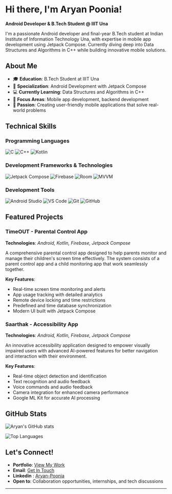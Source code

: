 # Hi there, I'm Aryan Poonia!

**Android Developer & B.Tech Student @ IIIT Una**

I'm a passionate Android developer and final-year B.Tech student at Indian Institute of Information Technology Una, with expertise in mobile app development using Jetpack Compose. Currently diving deep into Data Structures and Algorithms in C++ while building innovative mobile solutions.

## About Me

- 🎓 **Education**: B.Tech Student at IIIT Una
- 📱 **Specialization**: Android Development with Jetpack Compose
- 💻 **Currently Learning**: Data Structures and Algorithms in C++
- 🔧 **Focus Areas**: Mobile app development, backend development
- 🌟 **Passion**: Creating user-friendly mobile applications that solve real-world problems

## Technical Skills

### Programming Languages
![C](https://img.shields.io/badge/C-00599C?style=for-the-badge&logo=c&logoColor=white)
![C++](https://img.shields.io/badge/C++-00599C?style=for-the-badge&logo=c%2B%2B&logoColor=white)
![Kotlin](https://img.shields.io/badge/Kotlin-0095D5?style=for-the-badge&logo=kotlin&logoColor=white)

### Development Frameworks & Technologies
![Jetpack Compose](https://img.shields.io/badge/Jetpack%20Compose-4285F4?style=for-the-badge&logo=jetpackcompose&logoColor=white)
![Firebase](https://img.shields.io/badge/Firebase-039BE5?style=for-the-badge&logo=Firebase&logoColor=white)
![Room](https://img.shields.io/badge/Room-4285F4?style=for-the-badge&logo=android&logoColor=white)
![MVVM](https://img.shields.io/badge/MVVM-FF6B6B?style=for-the-badge)

### Development Tools
![Android Studio](https://img.shields.io/badge/Android%20Studio-3DDC84?style=for-the-badge&logo=android-studio&logoColor=white)
![VS Code](https://img.shields.io/badge/VS%20Code-007ACC?style=for-the-badge&logo=visual-studio-code&logoColor=white)
![Git](https://img.shields.io/badge/Git-F05032?style=for-the-badge&logo=git&logoColor=white)
![GitHub](https://img.shields.io/badge/GitHub-100000?style=for-the-badge&logo=github&logoColor=white)

## Featured Projects

### TimeOUT - Parental Control App
**Technologies**: *Android, Kotlin, Firebase, Jetpack Compose*

A comprehensive parental control app designed to help parents monitor and manage their children's screen time effectively. The system consists of a parent control app and a child monitoring app that work seamlessly together.

**Key Features**:
- Real-time screen time monitoring and alerts
- App usage tracking with detailed analytics
- Remote device locking and time restrictions
- Predefined and time database synchronization
- Modern UI built with Jetpack Compose

### Saarthak - Accessibility App
**Technologies**: *Android, Kotlin, Firebase, Jetpack Compose*

An innovative accessibility application designed to empower visually impaired users with advanced AI-powered features for better navigation and interaction with their environment.

**Key Features**:
- Real-time object detection and identification
- Text recognition and audio feedback
- Voice commands and audio feedback
- Camera integration for enhanced camera performance
- Google ML Kit for accurate AI processing


## GitHub Stats

![Aryan's GitHub stats](https://github-readme-stats.vercel.app/api?username=Aryan0577&show_icons=true&theme=dark)

![Top Languages](https://github-readme-stats.vercel.app/api/top-langs/?username=Aryan0577&layout=compact&theme=dark)



## Let's Connect!

- **Portfolio**: [View My Work](https://aryzium.site/)
- **Email**: [Get In Touch](mailto:aryan0577@gmail.com)
- **Linkedin** : [Aryan-Poonia](https://linkedin.com/in/aryan-poonia)
- **Open to**: Collaboration opportunities, internships, and tech discussions


---
